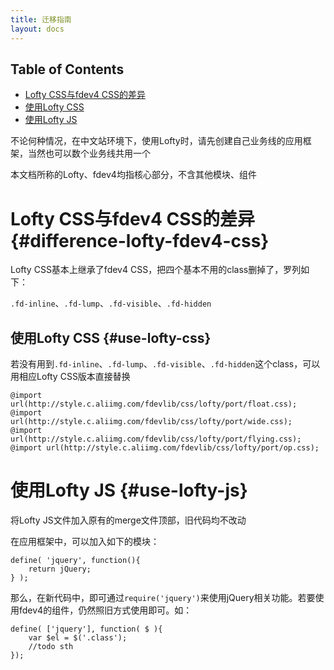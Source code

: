 ```yaml
---
title: 迁移指南
layout: docs
---
```


## Table of Contents

* [Lofty CSS与fdev4 CSS的差异](#difference-lofty-fdev4-css)
* [使用Lofty CSS](#use-lofty-css)
* [使用Lofty JS](#use-lofty-js)

不论何种情况，在中文站环境下，使用Lofty时，请先创建自己业务线的应用框架，当然也可以数个业务线共用一个

本文档所称的Lofty、fdev4均指核心部分，不含其他模块、组件

# Lofty CSS与fdev4 CSS的差异 {#difference-lofty-fdev4-css}

Lofty CSS基本上继承了fdev4 CSS，把四个基本不用的class删掉了，罗列如下：

`.fd-inline`、`.fd-lump`、`.fd-visible`、`.fd-hidden`

## 使用Lofty CSS {#use-lofty-css}

若没有用到`.fd-inline`、`.fd-lump`、`.fd-visible`、`.fd-hidden`这个class，可以用相应Lofty CSS版本直接替换

    @import url(http://style.c.aliimg.com/fdevlib/css/lofty/port/float.css);
    @import url(http://style.c.aliimg.com/fdevlib/css/lofty/port/wide.css);
    @import url(http://style.c.aliimg.com/fdevlib/css/lofty/port/flying.css);
    @import url(http://style.c.aliimg.com/fdevlib/css/lofty/port/op.css);

# 使用Lofty JS {#use-lofty-js}

将Lofty JS文件加入原有的merge文件顶部，旧代码均不改动

在应用框架中，可以加入如下的模块：

    define( 'jquery', function(){
        return jQuery;
    } );
    
那么，在新代码中，即可通过`require('jquery')`来使用jQuery相关功能。若要使用fdev4的组件，仍然照旧方式使用即可。如：

    define( ['jquery'], function( $ ){
        var $el = $('.class');
        //todo sth
    });
